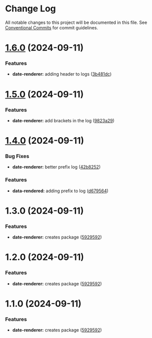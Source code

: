 # Change Log

All notable changes to this project will be documented in this file.
See [Conventional Commits](https://conventionalcommits.org) for commit guidelines.

# [1.6.0](https://github.com/aversini/monorepo/compare/@versini/date-renderer@1.5.0...@versini/date-renderer@1.6.0) (2024-09-11)


### Features

* **date-renderer:** adding header to logs ([3b481dc](https://github.com/aversini/monorepo/commit/3b481dcbf984b5b9f7e25eef0bf7c214b960dc96))





# [1.5.0](https://github.com/aversini/monorepo/compare/@versini/date-renderer@1.4.0...@versini/date-renderer@1.5.0) (2024-09-11)


### Features

* **date-renderer:** add brackets in the log ([9823a29](https://github.com/aversini/monorepo/commit/9823a29f904350be35e4d4812914e32f842fc4ac))





# [1.4.0](https://github.com/aversini/monorepo/compare/@versini/date-renderer@1.3.0...@versini/date-renderer@1.4.0) (2024-09-11)


### Bug Fixes

* **date-renderer:** better prefix log ([42b8252](https://github.com/aversini/monorepo/commit/42b82521500cb2c8db02c1fa5e6e122197238dd1))


### Features

* **data-rendered:** adding prefix to log ([d679564](https://github.com/aversini/monorepo/commit/d67956496c0399aff481278fe96ef73801e37afc))





# 1.3.0 (2024-09-11)


### Features

* **date-renderer:** creates package ([5929592](https://github.com/aversini/monorepo/commit/59295923b978456765f09faf34add4cf22447901))





# 1.2.0 (2024-09-11)


### Features

* **date-renderer:** creates package ([5929592](https://github.com/aversini/monorepo/commit/59295923b978456765f09faf34add4cf22447901))





# 1.1.0 (2024-09-11)


### Features

* **date-renderer:** creates package ([5929592](https://github.com/aversini/monorepo/commit/59295923b978456765f09faf34add4cf22447901))

